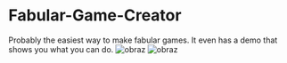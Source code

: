 # Fabular-Game-Creator

Probably the easiest way to make fabular games. It even has a demo that shows you what you can do.
![obraz](https://github.com/wsadzanie2/Fabular-Game-Creator/assets/132954213/0525136f-f92a-43ed-a37d-d05c140583f1)
![obraz](https://github.com/wsadzanie2/Fabular-Game-Creator/assets/132954213/0eb2902f-848c-4a85-a320-4ce9a4859a14)



